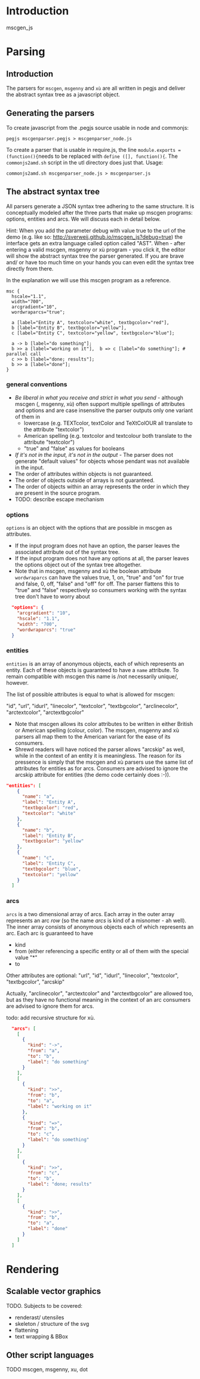 # Introduction
mscgen_js 


# Parsing
## Introduction
The parsers for ```mscgen```, ```msgenny``` and ```xù``` are all written in pegjs and
deliver the abstract syntax tree as a javascript object.

## Generating the parsers
To create javascript from the .pegjs source usable in node and commonjs:
```
pegjs mscgenparser.pegjs > mscgenparser_node.js
```

To create a parser that is usable in require.js, the line 
```module.exports = (function(){```needs to be replaced with ```define ([], function(){```. 
The ```commonjs2amd.sh``` script in the utl directory does just that. Usage:
```
commonjs2amd.sh mscgenparser_node.js > mscgenparser.js
```

## The abstract syntax tree
All parsers generate a JSON syntax tree adhering to the same structure. It is conceptually modeled
after the three parts that make up mscgen programs: options, entities and arcs. We will discuss each
in detail below. 

Hint: When you add the parameter debug with value true to the url of the demo (e.g. like so: http://sverweij.github.io/mscgen_js?debug=true) the interface gets an extra language
called option called "AST". When - after entering a valid mscgen, msgenny or xù program - 
you click it, the editor will show the abstract syntax tree the parser generated. 
If you are brave and/ or have too much time on your hands you can even edit 
the syntax tree directly from there.

In the explanation we will use this mscgen program as a reference.
```mscgen
msc {
  hscale="1.1",
  width="700",
  arcgradient="10",
  wordwraparcs="true";

  a [label="Entity A", textcolor="white", textbgcolor="red"],
  b [label="Entity B", textbgcolor="yellow"],
  c [label="Entity C", textcolor="yellow", textbgcolor="blue"];

  a -> b [label="do something"];
  b >> a [label="working on it"],  b => c [label="do something"]; # parallel call
  c >> b [label="done; results"];
  b >> a [label="done"];
}
```

### general conventions
- _Be liberal in what you receive and strict in what you send_ - 
  although mscgen (, msgenny, xù) often support multiple spellings of attributes
  and options and are case insensitive the parser outputs only one variant of them in
  - lowercase (e.g. TEXTcolor, textColor and TeXtColOUR all translate to the
    attribute "textcolor")
  - American spelling (e.g. textcolor and textcolour both translate to the 
    attribute "textcolor")
  - "true" and "false" as values for booleans
- _If it's not in the input, it's not in the output_ - 
  The parser does not generate "default values" for objects whose pendant
  was not available in the input.
- The order of attributes within objects is not guaranteed.
- The order of objects outside of arrays is not guaranteed.
- The order of objects within an array represents the order in which they are
  present in the source program. 
- TODO: describe escape mechanism


### options
```options``` is an object with the options that are possible in mscgen as attributes. 

- If the input program does not have an option, the parser leaves the associated
  attribute out of the syntax tree.
- If the input program does not have any options at all, the parser leaves the options 
  object out of the syntax tree altogether.
- Note that in mscgen, msgenny and xù the boolean attribute ```wordwraparcs``` can have
  the values true, 1, on, "true" and "on" for true and false, 0, off, "false" and "off" 
  for off. The parser flattens this to "true" and "false" respectively so consumers working
  with the syntax tree don't have to worry about 

```json
  "options": {
    "arcgradient": "10",
    "hscale": "1.1",
    "width": "700",
    "wordwraparcs": "true"
  }
```

### entities 
```entities``` is an array of anonymous objects, each of which represents an entity. 
Each of these objects is guaranteed to have a ```name``` attribute. To remain compatible
with mscgen this name is /not necessarily unique/, however. 

The list of possible attributes is equal to what is allowed for mscgen:

"id", "url", "idurl", "linecolor", "textcolor", "textbgcolor", "arclinecolor", "arctextcolor", "arctextbgcolor"

- Note that mscgen allows its color attributes to be written in either British or
American spelling (colour, color). The mscgen, msgenny and xù parsers all map them 
to the American variant for the ease of its consumers.
- Shrewd readers will have noticed the parser allows "arcskip" as well, while in the context of an entity it
  is meaningless. The reason for its pressence is simply that the mscgen and xù parsers use the 
  same list of attributes for entities as for arcs.
  Consumers are advised to ignore the arcskip attribute for entities 
  (the demo code certainly does :-)).

```json
"entities": [
    {
      "name": "a",
      "label": "Entity A",
      "textbgcolor": "red",
      "textcolor": "white"
    },
    {
      "name": "b",
      "label": "Entity B",
      "textbgcolor": "yellow"
    },
    {
      "name": "c",
      "label": "Entity C",
      "textbgcolor": "blue",
      "textcolor": "yellow"
    }
  ]
```

### arcs 
```arcs``` is a two dimensional array of arcs. Each array in the outer array represents an 
arc _row_ (so the name _arcs_ is kind of a misnomer - ah well). The inner array consists
of anonymous objects each of which represents an arc. Each arc is guaranteed to have
- kind
- from (either referencing a specific entity or all of them with the special value "*"
- to

Other attributes are optional: "url", "id", "idurl", "linecolor", "textcolor", "textbgcolor", "arcskip"

Actually, "arclinecolor", "arctextcolor" and "arctextbgcolor" are allowed too, but as they
have no functional meaning in the context of an arc consumers are advised to ignore them for 
arcs.

todo: add recursive structure for xù.

```json
  "arcs": [
    [
      {
        "kind": "->",
        "from": "a",
        "to": "b",
        "label": "do something"
      }
    ],
    [
      {
        "kind": ">>",
        "from": "b",
        "to": "a",
        "label": "working on it"
      },
      {
        "kind": "=>",
        "from": "b",
        "to": "c",
        "label": "do something"
      }
    ],
    [
      {
        "kind": ">>",
        "from": "c",
        "to": "b",
        "label": "done; results"
      }
    ],
    [
      {
        "kind": ">>",
        "from": "b",
        "to": "a",
        "label": "done"
      }
    ]
  ]
```

# Rendering
## Scalable vector graphics
TODO. Subjects to be covered:
- renderast/ utensiles
- skeleton / structure of the svg
- flattening
- text wrapping & BBox

## Other script languages
TODO mscgen, msgenny, xu, dot
